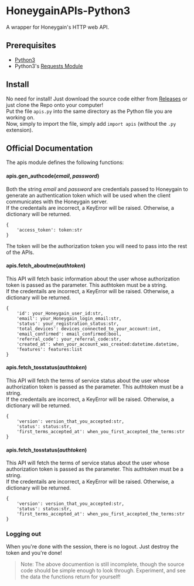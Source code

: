 # HoneygainAPIs-Python3
A wrapper for Honeygain's HTTP web API.

## Prerequisites
* [Python3](https://www.python.org/)
* Python3's [Requests Module](https://pypi.org/project/requests/)

## Install
No need for install! Just download the source code either from [Releases](https://github.com/ochen1/HoneygainAPIs-Python3/releases) or just clone the Repo onto your computer!  
Put the file `apis.py` into the same directory as the Python file you are working on.  
Now, simply to import the file, simply add `import apis` (without the `.py` extension).

## Official Documentation
The apis module defines the following functions:  
#### apis.**gen_authcode**(*email*, *password*)  
Both the string *email* and *password* are credentials passed to Honeygain to generate an authentication token which will be used when the client communicates with the Honeygain server.  
If the credentails are incorrect, a KeyError will be raised. Otherwise, a dictionary will be returned.
```python3
{
    'access_token': token:str
}
```
The token will be the authorization token you will need to pass into the rest of the APIs.

#### apis.**fetch_aboutme**(*authtoken*)  
This API will fetch basic information about the user whose authorization token is passed as the parameter. This authtoken must be a string.  
If the credentails are incorrect, a KeyError will be raised. Otherwise, a dictionary will be returned.
```python3
{
    'id': your_Honeygain_user_id:str,
    'email': your_Honeygain_login_email:str,
    'status': your_registration_status:str,
    'total_devices': devices_connected_to_your_account:int,
    'email_confirmed': email_confirmed:bool,
    'referral_code': your_referral_code:str,
    'created_at': when_your_account_was_created:datetime.datetime,
    'features': features:list
}
```

#### apis.**fetch_tosstatus**(*authtoken*)  
This API will fetch the terms of service status about the user whose authorization token is passed as the parameter. This authtoken must be a string.  
If the credentails are incorrect, a KeyError will be raised. Otherwise, a dictionary will be returned.
```python3
{
    'version': version_that_you_accepted:str,
    'status': status:str,
    'first_terms_accepted_at': when_you_first_accepted_the_terms:str
}
```

#### apis.**fetch_tosstatus**(*authtoken*)  
This API will fetch the terms of service status about the user whose authorization token is passed as the parameter. This authtoken must be a string.  
If the credentails are incorrect, a KeyError will be raised. Otherwise, a dictionary will be returned.
```python3
{
    'version': version_that_you_accepted:str,
    'status': status:str,
    'first_terms_accepted_at': when_you_first_accepted_the_terms:str
}
```

### Logging out
When you're done with the session, there is no logout. Just destroy the token and you're done!

> Note: The above documention is still incomplete, though the source code should be simple enough to look through.
> Experiment, and see the data the functions return for yourself!

<!--stackedit_data:
eyJoaXN0b3J5IjpbLTEzNTIxMjU5ODJdfQ==
-->
